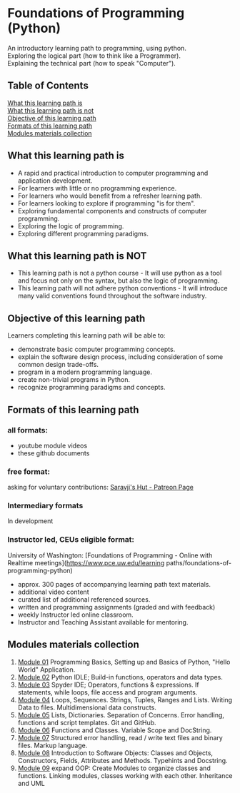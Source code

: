 # Foundations of Programming (Python)

An introductory learning path to programming, using python.  
Exploring the logical part (how to think like a Programmer).  
Explaining the technical part (how to speak "Computer").  

## Table of Contents

[What this learning path is](#what-this-learning-path-is)  
[What this learning path is not](#what-this-learning-path-is-not)  
[Objective of this learning path](#objective-of-this-learning-path)  
[Formats of this learning path](#formats-of-this-learning-path)  
[Modules materials collection](#modules-materials-collection)  

## What this learning path is
- A rapid and practical introduction to computer programming and application development.
- For learners with little or no programming experience.
- For learners who would benefit from a refresher learning path.
- For learners looking to explore if programming "is for them".
- Exploring fundamental components and constructs of computer programming.
- Exploring the logic of programming.
- Exploring different programming paradigms.

## What this learning path is NOT
- This learning path is not a python course - It will use python as a tool and focus not only on the syntax, but also the logic of programming. 
- This learning path will not adhere python conventions - It will introduce many valid conventions found throughout the software industry.

## Objective of this learning path
Learners completing this learning path will be able to:
- demonstrate basic computer programming concepts.
- explain the software design process, including consideration of some common design trade-offs.
- program in a modern programming language.
- create non-trivial programs in Python.
- recognize programming paradigms and concepts.

## Formats of this learning path

### all formats:
- youtube module videos
- these github documents

### free format:
asking for voluntary contributions: [Saravji's Hut - Patreon Page](https://www.patreon.com/saravjis_hut)

### Intermediary formats
In development

### Instructor led, CEUs eligible format:
University of Washington: [Foundations of Programming - Online with Realtime meetings](https://www.pce.uw.edu/learning paths/foundations-of-programming-python)
- approx. 300 pages of accompanying learning path text materials.
- additional video content
- curated list of additional referenced sources.
- written and programming assignments (graded and with feedback)
- weekly Instructor led online classroom.
- Instructor and Teaching Assistant available for mentoring.

## Modules materials collection

1. [Module 01](Modules.md#module-01-materials-list) Programming Basics, Setting up and Basics of Python, "Hello World" Application.
2. [Module 02](Modules.md#module-02-materials-list) Python IDLE; Build-in functions, operators and data types.
3. [Module 03](Modules.md#module-03-materials-list) Spyder IDE; Operators, functions & expressions. If statements, while loops, file access and program arguments.
4. [Module 04](Modules.md#module-04-materials-list) Loops, Sequences. Strings, Tuples, Ranges and Lists. Writing Data to files. Multidimensional data constructs.
5. [Module 05](Modules.md#module-05-materials-list) Lists, Dictionaries. Separation of Concerns. Error handling, functions and script templates. Git and GitHub.
6. [Module 06](Modules.md#module-06-materials-list) Functions and Classes. Variable Scope and DocString.
7. [Module 07](Modules.md#module-07-materials-list) Structured error handling, read / write text files and binary files. Markup language.
8. [Module 08](Modules.md#module-08-materials-list) Introduction to Software Objects: Classes and Objects, Constructors, Fields, Attributes and Methods. Typehints and Docstring.
9. [Module 09](Modules.md#module-09-materials-list) expand OOP: Create Modules to organize classes and functions. Linking modules, classes working with each other. Inheritance and UML

